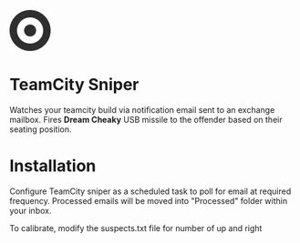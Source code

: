 ![logo](https://raw.githubusercontent.com/flimble/teamcity-sniper/master/docs/images/target.png)
# TeamCity Sniper

Watches your teamcity build via notification email sent to an exchange mailbox.
Fires <b>Dream Cheaky</b> USB missile to the offender based on their seating position. 

# Installation

Configure TeamCity sniper as a scheduled task to poll for email at required frequency.
Processed emails will be moved into "Processed" folder within your inbox. 

To calibrate, modify the suspects.txt file for number of up and right









